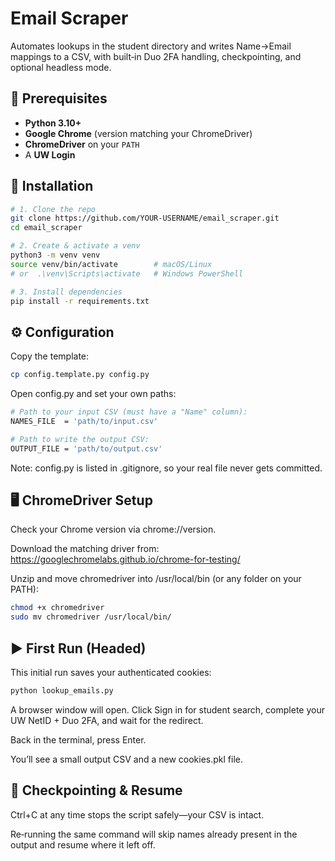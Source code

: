 # Email Scraper

Automates lookups in the student directory and writes Name→Email mappings to a CSV, with built‑in Duo 2FA handling, checkpointing, and optional headless mode.

## 🚀 Prerequisites

- **Python 3.10+**  
- **Google Chrome** (version matching your ChromeDriver)  
- **ChromeDriver** on your `PATH`  
- A **UW Login** 

## 🔧 Installation

```bash
# 1. Clone the repo
git clone https://github.com/YOUR‑USERNAME/email_scraper.git
cd email_scraper

# 2. Create & activate a venv
python3 -m venv venv
source venv/bin/activate        # macOS/Linux
# or  .\venv\Scripts\activate   # Windows PowerShell

# 3. Install dependencies
pip install -r requirements.txt
```

## ⚙️ Configuration
Copy the template:
```bash
cp config.template.py config.py
```
Open config.py and set your own paths:
```bash
# Path to your input CSV (must have a "Name" column):
NAMES_FILE  = 'path/to/input.csv'

# Path to write the output CSV:
OUTPUT_FILE = 'path/to/output.csv'
```
Note: config.py is listed in .gitignore, so your real file never gets committed.

## 🖥 ChromeDriver Setup
Check your Chrome version via chrome://version.

Download the matching driver from:
https://googlechromelabs.github.io/chrome-for-testing/

Unzip and move chromedriver into /usr/local/bin (or any folder on your PATH):

```bash
chmod +x chromedriver
sudo mv chromedriver /usr/local/bin/
```

## ▶️ First Run (Headed)
This initial run saves your authenticated cookies:

```bash
python lookup_emails.py
```
A browser window will open.
Click Sign in for student search, complete your UW NetID + Duo 2FA, and wait for the redirect.

Back in the terminal, press Enter.

You’ll see a small output CSV and a new cookies.pkl file.

## 🔄 Checkpointing & Resume
Ctrl+C at any time stops the script safely—your CSV is intact.

Re‑running the same command will skip names already present in the output and resume where it left off.
